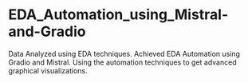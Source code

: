 # EDA_Automation_using_Mistral-and-Gradio
Data Analyzed using EDA techniques. Achieved EDA Automation using Gradio and Mistral. Using the automation techniques to get advanced graphical visualizations.
